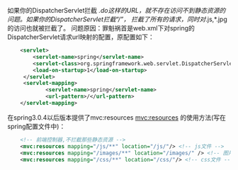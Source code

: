 如果你的DispatcherServlet拦截 *.do这样的URL，就不存在访问不到静态资源的问题。如果你的DispatcherServlet拦截“/”，
	拦截了所有的请求，同时对*.js,*.jpg的访问也就被拦截了。
问题原因：罪魁祸首是web.xml下对spring的DispatcherServlet请求url映射的配置，原配置如下：
```xml
	<servlet>
		<servlet-name>spring</servlet-name>
		<servlet-class>org.springframework.web.servlet.DispatcherServlet</servlet-class>
		<load-on-startup>1</load-on-startup>
	 </servlet>
	 <servlet-mapping>
			<servlet-name>spring</servlet-name>
			<url-pattern>/</url-pattern>
	</servlet-mapping>
```
在spring3.0.4以后版本提供了mvc:resources
	<mvc:resources> 的使用方法(写在spring配置文件中)：
```xml
	<!-- 前端控制器,不拦截那些静态资源 -->
    <mvc:resources mapping="/js/**" location="/js/"/> <!-- js文件 -->
    <mvc:resources mapping="/images/**" location="/images/" /> <!-- 图片文件 -->
    <mvc:resources mapping="/css/**" location="/css/"/> <!-- css文件 -->
```